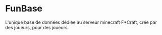 # FunBase
L'unique base de données dédiée au serveur minecraft F*Craft, crée par des joueurs, pour des joueurs.
